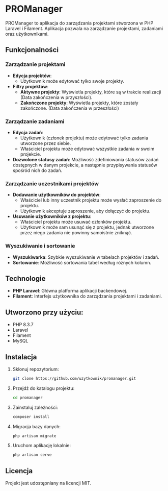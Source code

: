 # PROManager

PROManager to aplikacja do zarządzania projektami stworzona w PHP Laravel i Filament.
Aplikacja pozwala na zarządzanie projektami, zadaniami oraz użytkownikami.

## Funkcjonalności

### Zarządzanie projektami
- **Edycja projektów**:
  - Użytkownik może edytować tylko swoje projekty.
- **Filtry projektów**:
  - **Aktywne projekty**: Wyświetla projekty, które są w trakcie realizacji (Data zakończenia w przyszłości).
  - **Zakończone projekty**: Wyświetla projekty, które zostały zakończone. (Data zakończenia w przeszłości)

### Zarządzanie zadaniami
- **Edycja zadań**:
  - Użytkownik (członek projektu) może edytować tylko zadania utworzone przez siebie.
  - Właściciel projektu może edytować wszystkie zadania w swoim projekcie.
- **Dozwolone statusy zadań**: Możliwość zdefiniowania statusów zadań dostępnych w danym projekcie, a następnie przypisywania statusów spośród nich do zadań.

### Zarządzanie uczestnikami projektów
- **Dodawanie użytkowników do projektów**:
  - Właściciel lub inny uczestnik projektu może wysłać zaproszenie do projektu.
  - Użytkownik akceptuje zaproszenie, aby dołączyć do projektu.
- **Usuwanie użytkowników z projektu**:
  - Właściciel projektu może usuwać członków projektu.
  - Użytkownik może sam usunąć się z projektu, jednak utworzone przez niego zadania nie powinny samoistnie zniknąć.

### Wyszukiwanie i sortowanie
- **Wyszukiwarka**: Szybkie wyszukiwanie w tabelach projektów i zadań.
- **Sortowanie**: Możliwość sortowania tabel według różnych kolumn.

## Technologie
- **PHP Laravel**: Główna platforma aplikacji backendowej.
- **Filament**: Interfejs użytkownika do zarządzania projektami i zadaniami.

## Utworzono przy użyciu:
- PHP 8.3.7
- Laravel
- Filament
- MySQL

## Instalacja
1. Sklonuj repozytorium:
   ```bash
   git clone https://github.com/uzytkownik/promanager.git
   ```
2. Przejdź do katalogu projektu:
   ```bash
   cd promanager
   ```
3. Zainstaluj zależności:
   ```bash
   composer install
   ```
4. Migracja bazy danych:
   ```bash
   php artisan migrate
   ```
5. Uruchom aplikację lokalnie:
   ```bash
   php artisan serve
   ```

## Licencja
Projekt jest udostępniany na licencji MIT.

